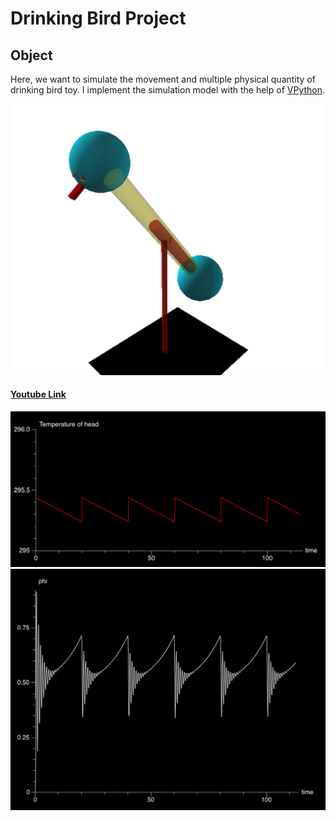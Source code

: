 # Drinking Bird Project

## Object
Here, we want to simulate the movement and multiple physical quantity of drinking bird toy. I implement the simulation model with the help of [VPython](https://vpython.org).

[<img src="https://github.com/SodiumJu/PhysicsModelSimulation/blob/main/Final%20021/cover.png" width="600"/>](https://github.com/SodiumJu/PhysicsModelSimulation/blob/main/Final%20021/cover.png)

#### [Youtube Link](https://youtu.be/VJMjpqbWWPA)

[<img src="https://github.com/SodiumJu/PhysicsModelSimulation/blob/main/Final%20021/Temperature%20to%20time.png" width="600"/>](https://github.com/SodiumJu/PhysicsModelSimulation/blob/main/Final%20021/Temperature%20to%20time.png)
[<img src="https://github.com/SodiumJu/PhysicsModelSimulation/blob/main/Final%20021/angle%20to%20time.png" width="600"/>](https://github.com/SodiumJu/PhysicsModelSimulation/blob/main/Final%20021/angle%20to%20time.png)




